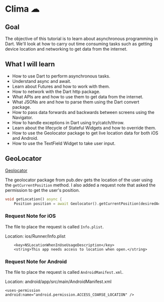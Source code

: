 

# Clima ☁

## Goal

The objective of this tutorial is to learn about asynchronous programming in Dart. We'll look at how to carry out time consuming tasks such as getting device location and networking to get data from the internet. 


## What I will learn

- How to use Dart to perform asynchronous tasks.
- Understand async and await.
- Learn about Futures and how to work with them.
- How to network with the Dart http package.
- What APIs are and how to use them to get data from the internet.
- What JSONs are and how to parse them using the Dart convert package.
- How to pass data forwards and backwards between screens using the Navigator.
- How to handle exceptions in Dart using try/catch/throw.
- Learn about the lifecycle of Stateful Widgets and how to override them.
- How to use the Geolocator package to get live location data for both iOS and Android.
- How to use the TextField Widget to take user input.

## GeoLocator

[Geolocator](https://pub.dev/packages/geolocator)

The geolocator package from pub.dev gets the location of the user using the
`getCurrentPosition` method. I also added a request note that asked the
permission to get the user's position.

```dart
void getLocation() async {
    Position position = await Geolocator().getCurrentPosition(desiredAccuracy: LocationAccuracy.low);
```

### Request Note for iOS

The file to place the request is called `Info.plist`.

Location: ios/Runner/Info.plist

```
    <key>NSLocationWhenInUseUsageDescription</key>
    <string>This app needs access to location when open.</string>
```

### Request Note for Android

The file to place the request is called `AndroidManifest.xml`.

Location: android/app/src/main/AndroidManifest.xml

```
<uses-permission android:name="android.permission.ACCESS_COARSE_LOCATION" />
```
